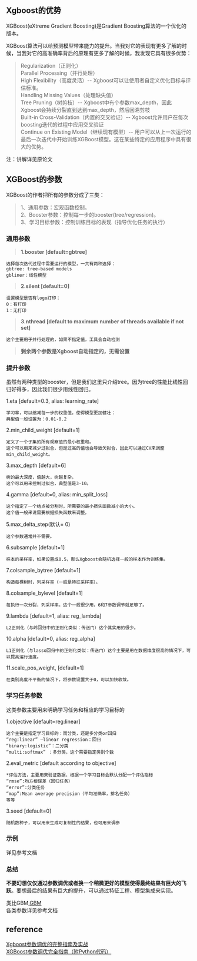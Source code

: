 ## Xgboost的优势
XGBoost(eXtreme Gradient Boosting)是Gradient Boosting算法的一个优化的版本。  

XGBoost算法可以给预测模型带来能力的提升。当我对它的表现有更多了解的时候，当我对它的高准确率背后的原理有更多了解的时候，我发现它具有很多优势：  
> Regularization（正则化）  
Parallel Processing（并行处理）  
High Flexibility（高度灵活）-- Xgboost可以让使用者自定义优化目标与评估标准。   
Handling Missing Values（处理缺失值）  
Tree Pruning（树剪枝）-- Xgboost中有个参数max_depth，因此Xgboost会持续分裂直到达到max_depth，然后回溯剪枝  
Built-in Cross-Validation（内置的交叉验证）-- Xgboost允许用户在每次boosting迭代的过程中应用交叉验证  
Continue on Existing Model（继续现有模型）-- 用户可以从上一次运行的最后一次迭代中开始训练XGBoost模型。这在某些特定的应用程序中具有很大的优势。

注：讲解详见原论文
## XGBoost的参数
XGBoost的作者把所有的参数分成了三类：   
> 1、通用参数：宏观函数控制。   
2、Booster参数：控制每一步的booster(tree/regression)。   
3、学习目标参数：控制训练目标的表现（指导优化任务的执行）

### 通用参数
> **1.booster [default=gbtree]**  
```
选择每次迭代过程中需要运行的模型，一共有两种选择：  
gbtree: tree-based models  
gbliner：线性模型
```
> **2.silent [default=0]** 
```
设置模型是否有logo打印：  
0：有打印  
1：无打印  
```
> **3.nthread [default to maximum number of threads available if not set]**  
```
这个主要用于并行处理的，如果不指定值，工具会自动检测  
```
> **剩余两个参数是Xgboost自动指定的，无需设置**

### 提升参数
虽然有两种类型的booster，但是我们这里只介绍tree。因为tree的性能比线性回归好得多，因此我们很少用线性回归。  

1.eta [default=0.3, alias: learning_rate]
```
学习率，可以缩减每一步的权重值，使得模型更加健壮：
典型值一般设置为：0.01-0.2
```
2.min_child_weight [default=1]
```
定义了一个子集的所有观察值的最小权重和。
这个可以用来减少过拟合，但是过高的值也会导致欠拟合，因此可以通过CV来调整min_child_weight。
```
3.max_depth [default=6]
```
树的最大深度，值越大，树越复杂。
这个可以用来控制过拟合，典型值是3-10。
```
4.gamma [default=0, alias: min_split_loss]
```
这个指定了一个结点被分割时，所需要的最小损失函数减小的大小。
这个值一般来说需要根据损失函数来调整。
```
5.max_delta_step(默认= 0)
```
这个参数通常并不需要。
```
6.subsample [default=1]
```
样本的采样率，如果设置成0.5，那么Xgboost会随机选择一般的样本作为训练集。
```
7.colsample_bytree [default=1]
```
构造每棵树时，列采样率（一般是特征采样率）。
```
8.colsample_bylevel [default=1]
```
每执行一次分裂，列采样率。这个一般很少用，6和7参数调节就足够了。
```
9.lambda [default=1, alias: reg_lambda]
```
L2正则化（与岭回归中的正则化类似：传送门）这个其实用的很少。
```
10.alpha [default=0, alias: reg_alpha]
```
L1正则化（与lasso回归中的正则化类似：传送门）这个主要是用在数据维度很高的情况下，可以提高运行速度。
```
11.scale_pos_weight, [default=1]
```
在类别高度不平衡的情况下，将参数设置大于0，可以加快收敛。
```
### 学习任务参数
这类参数主要用来明确学习任务和相应的学习目标的  

1.objective [default=reg:linear]
```
这个主要是指定学习目标的：而分类，还是多分类or回归
“reg:linear” –linear regression：回归
“binary:logistic”：二分类
“multi:softmax” ：多分类，这个需要指定类别个数
```
2.eval_metric [default according to objective]
```
*评估方法，主要用来验证数据，根据一个学习目标会默认分配一个评估指标
“rmse”:均方根误差（回归任务）
“error”:分类任务
“map”:Mean average precision（平均准确率，排名任务）
等等
```
3.seed [default=0]
```
随机数种子，可以用来生成可复制性的结果，也可用来调参
```
### 示例
详见参考文档
### 总结
**不要幻想仅仅通过参数调优或者换一个稍微更好的模型使得最终结果有巨大的飞跃**。要想最后的结果有巨大的提升，可以通过特征工程、模型集成来实现。



类比GBM,[GBM](https://www.analyticsvidhya.com/blog/2016/02/complete-guide-parameter-tuning-gradient-boosting-gbm-python/)  
各类参数详见参考文档  

## reference
[Xgboost参数调优的完整指南及实战](https://blog.csdn.net/u010665216/article/details/78532619)  
[XGBoost参数调优完全指南（附Python代码）](https://blog.csdn.net/u010657489/article/details/51952785)
